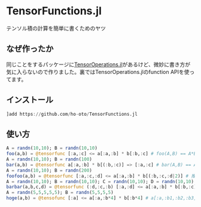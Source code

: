 # TensorFunctions.jl

テンソル積の計算を簡単に書くためのヤツ

## なぜ作ったか

同じことをするパッケージに[TensorOperations.jl](https://github.com/Jutho/TensorOperations.jl)があるけど、微妙に書き方が気に入らないので作りました。裏ではTensorOperations.jlのfunction APIを使ってます。

## インストール

```julia
]add https://github.com/ho-oto/TensorFunctions.jl
```

## 使い方

```julia
A = randn(10,10); B = randn(10,10)
foo(a,b) = @tensorfunc [:a,:c] <= a[:a,:b] * b[:b,:c] # foo(A,B) == A*B
A = randn(10,10); B = randn(100)
bar(a,b) = @tensorfunc a[:a,:b] * b[(:b,:c)] => [:a,:c] # bar(A,B) == A * reshape(B,10,10)
A = randn(10,10); B = randn(200)
foofoo(a,b) = @tensorfunc [:a,:c,:d] <= a[:a,:b] * b[(:b,:c,:d|2)] # 推定できないボンド次元は顕に指定する必要あり
A = randn(10,10); B = randn(10,10); C = randn(10,10); D = randn(10,10)
barbar(a,b,c,d) = @tensorfunc (:d,:c,:b) [:a,:d] <= a[:a,:b] * b[:b,:c] * c[:c,:d] * d[:d,:e] # :d -> :c -> :b の順に縮約 (barbar(A,B,C,D) == A*(B*(C*D)))
A = randn(5,5,5,5,5); B = randn(5,5,5,5)
hoge(a,b) = @tensofunc [:a] <= a[:a,:b*4] * b[:b*4] # a[:a,:b1,:b2,:b3,:b4] * b[:b1,:b2,:b3,:b4] と書くのと同じ
```

